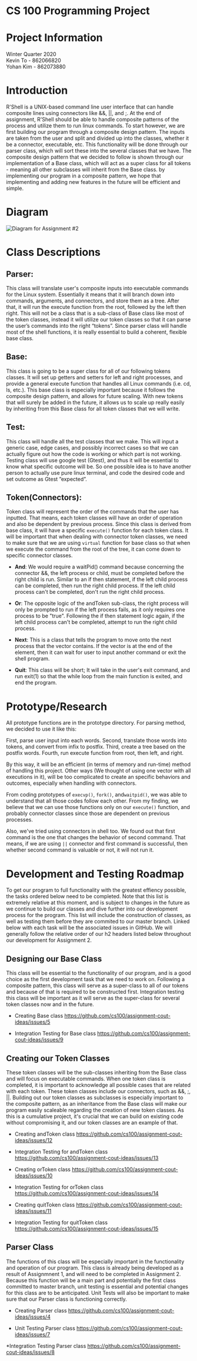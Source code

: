 # CS 100 Programming Project

# Project Information
Winter Quarter 2020<br/>
Kevin To - 862066820<br/>
Yohan Kim - 862073880

# Introduction
R'Shell is a UNIX-based command line user interface that can handle composite lines using connectors like &&, ||, and ;. At the end of assignment, R'Shell should be able to handle composite patterns of the process and utilize them to run linux commands. To start however, we are first building our program through a composite design pattern. The inputs are taken from the user and split and divided up into the classes, whether it be a connector, executable, etc. This functionality will be done through our parser class, which will sort these into the several classes that we have. The composite design pattern that we decided to follow is shown through our implementation of a Base class, which will act as a super class for all tokens - meaning all other subclasses will inherit from the Base class. by implementing our program in a composite pattern, we hope that implementing and adding new features in the future will be efficient and simple.  

# Diagram

![Diagram for Assignment #2](https://github.com/cs100/assignment-cout-ideas/blob/master/images/R'Shell%20Assignment%202.png?raw=true)



# Class Descriptions

## __Parser__:
This class will translate user's composite inputs into executable commands for the Linux system. Essentially it means that it will branch down into commands, arguments, and connectors, and store them as a tree. After that, it will run the execute function from the root, followed by the left then right. This will not be a class that is a sub-class of Base class like most of the token classes, instead it will utilize our token classes so that it can parse the user’s commands into the right “tokens”. Since parser class will handle most of the shell functions, it is really essential to build a coherent, flexible base class. 


## __Base__:
This class is going to be a super class for all of our following tokens classes. It will set up getters and setters for left and right processes, and provide a general execute function that handles all Linux commands (i.e. cd, ls, etc.). This base class is especially important because it follows the composite design pattern, and allows for future scaling. With new tokens that will surely be added in the future, it allows us to scale up really easily by inheriting from this Base class for all token classes that we will write.

## __Test__:
This class will handle all the test classes that we make. This will input a generic case, edge cases, and possibly incorrect cases so that we can actually figure out how the code is working or which part is not working. Testing class will use google test (Gtest), and thus it will be essential to know what specific outcome will be. So one possible idea is to have another person to actually use pure linux terminal, and code the desired code and set outcome as Gtest ”expected”. 


## __Token(Connectors)__:
Token class will represent the order of the commands that the user has inputted. That means, each token classes will have an order of operation and also be dependent by previous process. Since this class is derived from base class, it will have a specific `execute()` function for each token class. It will be important that when dealing with connector token classes, we need to make sure that we are using `virtual` function for base class so that when we execute the command from the root of the tree, it can come down to specific connector classes.

  * __And__: We would require a waitPid() command because concerning the connector &&, the left process or child, must be completed before the right child is run. Similar to an if then statement, if the left child process can be completed, then run the right child process. If the left child process can't be completed, don't run the right child process. 

  * __Or__: The opposite logic of the andToken sub-class, the right process will only be prompted to run if the left process fails, as it only requires one process to be "true". Following the if then statement logic again, if the left child process can't be completed, attempt to run the right child process. 

  * __Next__: This is a class that tells the program to move onto the next process that the vector contains. If the vector is at the end of the element, then it can wait for user to input another command or exit the shell program. 

  * __Quit__: This class will be short; It will take in the user's exit command, and run exit(1) so that the while loop from the main function is exited, and end the program. 


# Prototype/Research

All prototype functions are in the prototype directory. For parsing method, we decided to use it like this: 

First, parse user input into each words.
Second, translate those words into tokens, and convert from infix to postfix.
Third, create a tree based on the postfix words. 
Fourth, run execute function from root, then left, and right.

By this way, it will be an efficient (in terms of memory and run-time) method of handling this project. Other ways (We thought of using one vector with all executions in it), will be too complicated to create an specific behaviors and outcomes, especially when handling with connectors. 

From coding prototypes of `execvp()`, `fork()`, and`waitpid()`, we was able to understand that all those codes follow each other. From my finding, we believe that we can use those functions only on our `execute()` function, and probably connector classes since those are dependent on previous processes.

Also, we've tried using connectors in shell too. We found out that first command is the one that changes the behavior of second command. That means, if we are using `||` connector and first command is successful, then whether second command is valuable or not, it will not run it. 

# Development and Testing Roadmap

To get our program to full functionality with the greatest effiency possible, the tasks ordered below need to be completed. Note that this list is extremely relative at this moment, and is subject to changes in the future as we continue to build our classes and dive further into our development process for the program. This list will include the construction of classes, as well as testing them before they are commited to our master branch. Linked below with each task will be the associated issues in GitHub. We will generally follow the relative order of our h2 headers listed below throughout our development for Assignment 2.

## Designing our Base Class
This class will be essential to the functionality of our program, and is a good choice as the first development task that we need to work on. Following a composite pattern, this class will serve as a super-class to all of our tokens and because of that is required to be constructed first. Integration testing this class will be important as it will serve as the super-class for several token classes now and in the future.

* Creating Base class
https://github.com/cs100/assignment-cout-ideas/issues/5

* Integration Testing for Base class
https://github.com/cs100/assignment-cout-ideas/issues/9

## Creating our Token Classes

These token classes will be the sub-classes inheriting from the Base class and will focus on executable commands. When one token class is completed, it is important to acknowledge all possible cases that are related with each token. These token classes include our connectors, such as &&, ;, ||. Building out our token classes as subclasses is especially important to the composite pattern, as an inheritance from the Base class will make our program easily scaleable regarding the creation of new token classes. As this is a cumulative project, it's crucial that we can build on existing code without compromising it, and our token classes are an example of that. 

* Creating andToken class
https://github.com/cs100/assignment-cout-ideas/issues/12

* Integration Testing for andToken class
https://github.com/cs100/assignment-cout-ideas/issues/13

* Creating orToken class
https://github.com/cs100/assignment-cout-ideas/issues/10

* Integration Testing for orToken class
https://github.com/cs100/assignment-cout-ideas/issues/14

* Creating quitToken class
https://github.com/cs100/assignment-cout-ideas/issues/11

* Integration Testing for quitToken class
https://github.com/cs100/assignment-cout-ideas/issues/15


## Parser Class

The functions of this class will be especially important in the functionality and operation of our program. This class is already being developed as a result of Assignmnent 1, and will need to be completed in Assignment 2. Because this function will be a main part and potentially the first class committed to master branch, unit testing is essential and potential changes for this class are to be anticipated. Unit Tests will also be important to make sure that our Parser class is functioning correctly.

* Creating Parser class 
https://github.com/cs100/assignment-cout-ideas/issues/4

* Unit Testing Parser class
https://github.com/cs100/assignment-cout-ideas/issues/7

*Integration Testing Parser class
https://github.com/cs100/assignment-cout-ideas/issues/8









